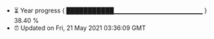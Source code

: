 - ⏳ Year progress { ███████████▁▁▁▁▁▁▁▁▁▁▁▁▁▁▁▁▁▁▁ } 38.40 %
- ⏰ Updated on Fri, 21 May 2021 03:36:09 GMT

